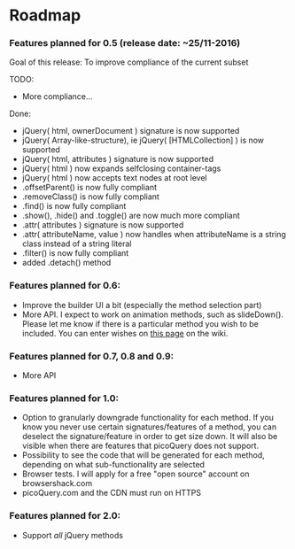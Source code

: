 # Roadmap

### Features planned for 0.5 (release date: ~25/11-2016)
Goal of this release: To improve compliance of the current subset

TODO:
- More compliance...

Done:
- jQuery( html, ownerDocument ) signature is now supported
- jQuery( Array-like-structure), ie jQuery( [HTMLCollection] ) is now supported
- jQuery( html, attributes ) signature is now supported
- jQuery( html ) now expands selfclosing container-tags
- jQuery( html ) now accepts text nodes at root level
- .offsetParent() is now fully compliant
- .removeClass() is now fully compliant
- .find() is now fully compliant
- .show(), .hide() and .toggle() are now much more compliant
- .attr( attributes ) signature is now supported
- .attr( attributeName, value ) now handles when attributeName is a string class instead of a string literal
- .filter() is now fully compliant
- added .detach() method

### Features planned for 0.6:
- Improve the builder UI a bit (especially the method selection part)
- More API. I expect to work on animation methods, such as slideDown(). Please let me know if there is a particular method you wish to be included. You can enter wishes on [this page](https://github.com/rosell-dk/picoQuery/wiki/Wishlist) on the wiki.

### Features planned for 0.7, 0.8 and 0.9:
- More API

### Features planned for 1.0:
- Option to granularly downgrade functionality for each method. If you know you never use certain signatures/features of a method, you can deselect the signature/feature in order to get size down. It will also be visible when there are features that picoQuery does not support.
- Possibility to see the code that will be generated for each method, depending on what sub-functionality are selected
- Browser tests. I will apply for a free "open source" account on browsershack.com
- picoQuery.com and the CDN must run on HTTPS


### Features planned for 2.0:
- Support *all* jQuery methods

